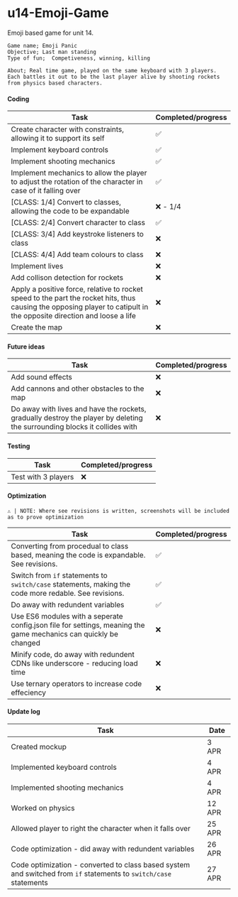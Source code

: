 # u14-Emoji-Game

Emoji based game for unit 14. 

```
Game name; Emoji Panic
Objective; Last man standing
Type of fun;  Competiveness, winning, killing

About; Real time game, played on the same keyboard with 3 players. Each battles it out to be the last player alive by shooting rockets from physics based characters.
```

#### Coding
| Task | Completed/progress |
| ------------- | --------- |
| Create character with constraints, allowing it to support its self  | ✅ | 
| Implement keyboard controls | ✅ |
| Implement shooting mechanics | ✅ |
| Implement mechanics to allow the player to adjust the rotation of the character in case of it falling over | ✅ |
| [CLASS: 1/4] Convert to classes, allowing the code to be expandable | ❌ - 1/4 |
| [CLASS: 2/4] Convert character to class | ✅ |
| [CLASS: 3/4] Add keystroke listeners to class | ❌ |
| [CLASS: 4/4] Add team colours to class | ❌ |
| Implement lives | ❌ |
| Add collison detection for rockets | ❌ |
| Apply a positive force, relative to rocket speed to the part the rocket hits, thus causing the opposing player to catipult in the opposite direction and loose a life | ❌ |
| Create the map | ❌|


#### Future ideas
| Task | Completed/progress |
| ------------- | --------- |
| Add sound effects  | ❌ | 
| Add cannons and other obstacles to the map  | ❌ |
| Do away with lives and have the rockets, gradually destroy the player by deleting the surrounding blocks it collides with | ❌ |

#### Testing
| Task | Completed/progress |
| ------------- | --------- |
| Test with 3 players | ❌ | 

#### Optimization

`⚠ | NOTE: Where see revisions is written, screenshots will be included as to prove optimization`

| Task | Completed/progress |
| ------------- | --------- |
| Converting from procedual to class based, meaning the code is expandable. See revisions. | ✅ | 
| Switch from `if` statements to `switch/case` statements, making the code more redable. See revisions. | ✅ | 
| Do away with redundent variables | ✅ |
| Use ES6 modules with a seperate config.json file for settings, meaning the game mechanics can quickly be changed | ❌ | 
| Minify code, do away with redundent CDNs like underscore - reducing load time | ❌ | 
| Use ternary operators to increase code effeciency | ❌ |

#### Update log
| Task | Date |
| ---- | ------- |
| Created mockup | 3 APR |
| Implemented keyboard controls | 4 APR |
| Implemented shooting mechanics | 4 APR |
| Worked on physics | 12 APR |
| Allowed player to right the character when it falls over | 25 APR |
| Code optimization - did away with redundent variables | 26 APR |
| Code optimization - converted to class based system and switched from `if` statements to `switch/case` statements | 27 APR |

